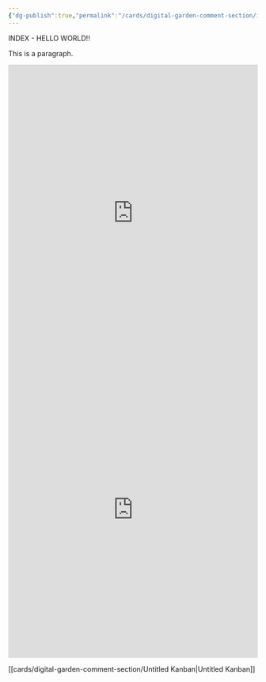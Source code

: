```yaml
---
{"dg-publish":true,"permalink":"/cards/digital-garden-comment-section/index2/","created":"2024-09-07T16:44:04.888-07:00","updated":"2024-09-08T00:13:51.875-07:00"}
---
```



INDEX - HELLO WORLD!!

<p>This is a paragraph.</p>




<iframe src="https://luketych.github.io/drawio/test.drawio.svg" width="100%" height="600px" frameborder="0"></iframe>

<iframe src="https://luketych.github.io/drawio/test.drawio.png" width="100%" height="600px" frameborder="0"></iframe>



[[cards/digital-garden-comment-section/Untitled Kanban\|Untitled Kanban]]